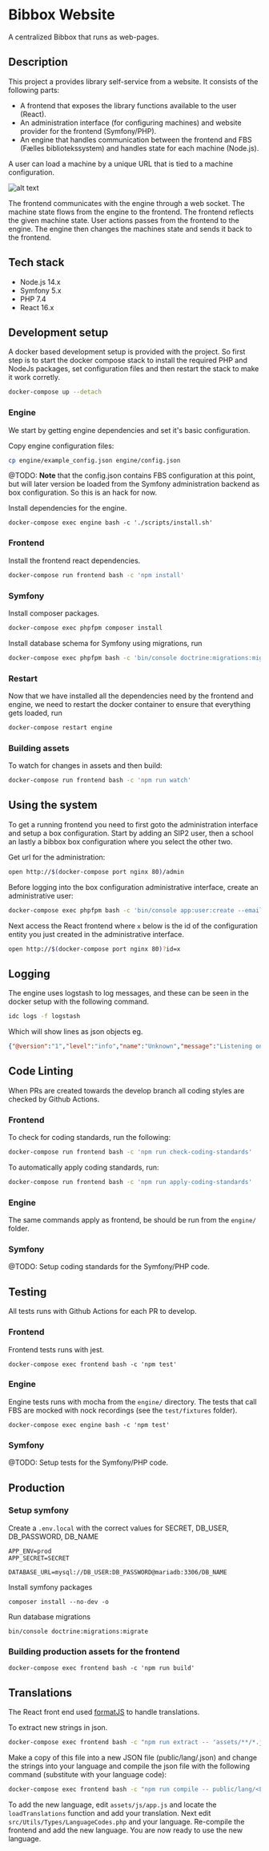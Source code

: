 # Bibbox Website

A centralized Bibbox that runs as web-pages.

## Description

This project a provides library self-service from a website. It consists of the following parts:

- A frontend that exposes the library functions available to the user (React).
- An administration interface (for configuring machines) and website provider for the frontend (Symfony/PHP).
- An engine that handles communication between the frontend and FBS (Fælles bibliotekssystem) and handles state for each machine (Node.js).

A user can load a machine by a unique URL that is tied to a machine configuration.

![alt text](docs/architecture.png "Architecture")

The frontend communicates with the engine through a web socket.
The machine state flows from the engine to the frontend.
The frontend reflects the given machine state.
User actions passes from the frontend to the engine.
The engine then changes the machines state and sends it back to the frontend.

## Tech stack

* Node.js 14.x
* Symfony 5.x
* PHP 7.4
* React 16.x

## Development setup

A docker based development setup is provided with the project. So first step is to start the docker compose stack to install the required PHP and NodeJs packages, set configuration files and then restart the stack to make it work corretly.

```sh
docker-compose up --detach
```

### Engine
We start by getting engine dependencies and set it's basic configuration.

Copy engine configuration files:

```sh
cp engine/example_config.json engine/config.json
```

@TODO: __Note__ that the config.json contains FBS configuration at this point, but will later version be loaded from the Symfony administration backend as box configuration. So this is an hack for now.

Install dependencies for the engine.
```
docker-compose exec engine bash -c './scripts/install.sh'
```

### Frontend

Install the frontend react dependencies.
```sh
docker-compose run frontend bash -c 'npm install'
```

### Symfony

Install composer packages.
```sh
docker-compose exec phpfpm composer install
```

Install database schema for Symfony using migrations, run
```sh
docker-compose exec phpfpm bash -c 'bin/console doctrine:migrations:migrate'
```

### Restart

Now that we have installed all the dependencies need by the frontend and engine, we need to restart the docker container to ensure that everything gets loaded, run

```sh
docker-compose restart engine
```

### Building assets
To watch for changes in assets and then build:
```sh
docker-compose run frontend bash -c 'npm run watch'
```

## Using the system
To get a running frontend you need to first goto the administration interface and setup a box configuration. Start by adding an SIP2 user, then a school an lastly a bibbox box configuration where you select the other two.

Get url for the administration:
```sh
open http://$(docker-compose port nginx 80)/admin
```

Before logging into the box configuration administrative interface, create an administrative user:
```sh
docker-compose exec phpfpm bash -c 'bin/console app:user:create --email=admin@itkdev.dk --password=admin'
```

Next access the React frontend where `x` below is the id of the configuration entity you just created in the administrative interface.
```sh
open http://$(docker-compose port nginx 80)?id=x
```

## Logging
The engine uses logstash to log messages, and these can be seen in the docker setup with the following command.
```sh
idc logs -f logstash
```

Which will show lines as json objects eg.
```json
{"@version":"1","level":"info","name":"Unknown","message":"Listening on port 3000","@timestamp":"2020-09-15T09:20:11.838Z","type":"server","location":"Unknown"}
```

## Code Linting

When PRs are created towards the develop branch all coding styles are checked by Github Actions.

### Frontend

To check for coding standards, run the following:

```sh
docker-compose run frontend bash -c 'npm run check-coding-standards'
```

To automatically apply coding standards, run:

```sh
docker-compose run frontend bash -c 'npm run apply-coding-standards'
```

### Engine

The same commands apply as frontend, be should be run from the `engine/` folder.

### Symfony

@TODO: Setup coding standards for the Symfony/PHP code.

## Testing

All tests runs with Github Actions for each PR to develop.

### Frontend

Frontend tests runs with jest.

```
docker-compose exec frontend bash -c 'npm test'
```

### Engine

Engine tests runs with mocha from the `engine/` directory. The tests that
call FBS are mocked with nock recordings (see the `test/fixtures` folder).

```
docker-compose exec engine bash -c 'npm test'
```

### Symfony

@TODO: Setup tests for the Symfony/PHP code.

## Production

### Setup symfony

Create a `.env.local` with the correct values for SECRET, DB_USER, DB_PASSWORD, DB_NAME
```
APP_ENV=prod
APP_SECRET=SECRET

DATABASE_URL=mysql://DB_USER:DB_PASSWORD@mariadb:3306/DB_NAME
```

Install symfony packages
```
composer install --no-dev -o
```

Run database migrations
```
bin/console doctrine:migrations:migrate
```

### Building production assets for the frontend

```
docker-compose exec frontend bash -c 'npm run build'
```

## Translations
The React front end used [formatJS](https://formatjs.io/) to handle translations.

To extract new strings in json.
```sh
docker-compose exec frontend bash -c "npm run extract -- 'assets/**/*.js*' --out-file public/lang/en.json --id-interpolation-pattern '[sha512:contenthash:base64:6]'"
```
Make a copy of this file into a new JSON file (public/lang/<LANGCODE>.json) and
change the strings into your language and compile the json file with the
following command (substitute <LANGCODE> with your language code):
```sh
docker-compose exec frontend bash -c "npm run compile -- public/lang/<LANGCODE>.json --ast --out-file public/lang/<LANGCODE>-comp.json"
```

To add the new language, edit `assets/js/app.js` and locate the
`loadTranslations` function and add your translation. Next edit
`src/Utils/Types/LanguageCodes.php` and your language. Re-compile the frontend
and add the new language. You are now ready to use the new language.
